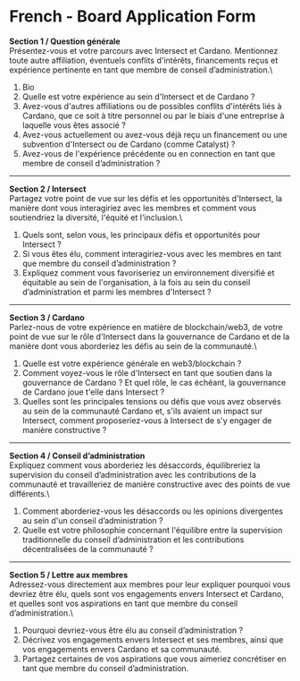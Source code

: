 # French - Board Application Form

**Section 1 / Question générale**\
Présentez-vous et votre parcours avec Intersect et Cardano. Mentionnez toute autre affiliation, éventuels conflits d'intérêts, financements reçus et expérience pertinente en tant que membre de conseil d’administration.\


1. Bio
2. Quelle est votre expérience au sein d'Intersect et de Cardano ?
3. Avez-vous d'autres affiliations ou de possibles conflits d'intérêts liés à Cardano, que ce soit à titre personnel ou par le biais d'une entreprise à laquelle vous êtes associé ?
4. Avez-vous actuellement ou avez-vous déjà reçu un financement ou une subvention d'Intersect ou de Cardano (comme Catalyst) ?
5. Avez-vous de l'expérience précédente ou en connection en tant que membre de conseil d’administration ?

***

**Section 2 / Intersect**\
Partagez votre point de vue sur les défis et les opportunités d'Intersect, la manière dont vous interagiriez avec les membres et comment vous soutiendriez la diversité, l'équité et l'inclusion.\


1. Quels sont, selon vous, les principaux défis et opportunités pour Intersect ?
2. Si vous êtes élu, comment interagiriez-vous avec les membres en tant que membre du conseil d’administration ?
3. Expliquez comment vous favoriseriez un environnement diversifié et équitable au sein de l'organisation, à la fois au sein du conseil d’administration et parmi les membres d'Intersect ?

***

**Section 3 / Cardano**\
Parlez-nous de votre expérience en matière de blockchain/web3, de votre point de vue sur le rôle d'Intersect dans la gouvernance de Cardano et de la manière dont vous aborderiez les défis au sein de la communauté.\


1. Quelle est votre expérience générale en web3/blockchain ?
2. Comment voyez-vous le rôle d'Intersect en tant que soutien dans la gouvernance de Cardano ? Et quel rôle, le cas échéant, la gouvernance de Cardano joue t'elle dans Intersect ?
3. Quelles sont les principales tensions ou défis que vous avez observés au sein de la communauté Cardano et, s'ils avaient un impact sur Intersect, comment proposeriez-vous à Intersect de s'y engager de manière constructive ?

***

**Section 4 / Conseil d’administration**\
Expliquez comment vous aborderiez les désaccords, équilibreriez la supervision du conseil d’administration avec les contributions de la communauté et travailleriez de manière constructive avec des points de vue différents.\


1. Comment aborderiez-vous les désaccords ou les opinions divergentes au sein d'un conseil d’administration ?
2. Quelle est votre philosophie concernant l'équilibre entre la supervision traditionnelle du conseil d’administration et les contributions décentralisées de la communauté ?

***

**Section 5 / Lettre aux membres**\
Adressez-vous directement aux membres pour leur expliquer pourquoi vous devriez être élu, quels sont vos engagements envers Intersect et Cardano, et quelles sont vos aspirations en tant que membre du conseil d’administration.\


1. Pourquoi devriez-vous être élu au conseil d’administration ?
2. Décrivez vos engagements envers Intersect et ses membres, ainsi que vos engagements envers Cardano et sa communauté.
3. Partagez certaines de vos aspirations que vous aimeriez concrétiser en tant que membre du conseil d’administration.
